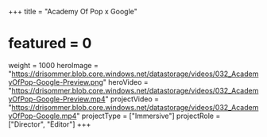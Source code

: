 +++
title = "Academy Of Pop x Google"
# featured = 0
weight = 1000
heroImage = "https://drisommer.blob.core.windows.net/datastorage/videos/032_AcademyOfPop-Google-Preview.png"
heroVideo = "https://drisommer.blob.core.windows.net/datastorage/videos/032_AcademyOfPop-Google-Preview.mp4"
projectVideo = "https://drisommer.blob.core.windows.net/datastorage/videos/032_AcademyOfPop-Google.mp4"
projectType = ["Immersive"]
projectRole = ["Director", "Editor"]
+++
